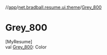 //[app](../../index.md)/[net.bradball.resume.ui.theme](index.md)/[Grey_800](-grey_800.md)

# Grey_800

[MyResume]\
val [Grey_800](-grey_800.md): Color
